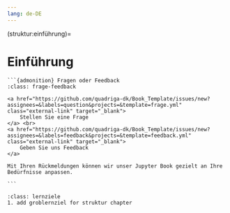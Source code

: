 ```yaml
---
lang: de-DE
---
```


(struktur:einführung)=
# Einführung

````{margin}
```{admonition} Fragen oder Feedback 
:class: frage-feedback

<a href="https://github.com/quadriga-dk/Book_Template/issues/new?assignees=&labels=question&projects=&template=frage.yml" class="external-link" target="_blank">
    Stellen Sie eine Frage
</a> <br>
<a href="https://github.com/quadriga-dk/Book_Template/issues/new?assignees=&labels=feedback&projects=&template=feedback.yml" class="external-link" target="_blank">
    Geben Sie uns Feedback
</a>

Mit Ihren Rückmeldungen können wir unser Jupyter Book gezielt an Ihre Bedürfnisse anpassen.

```
````

```{admonition} Groblernziel
:class: lernziele
1. add groblernziel for struktur chapter
```